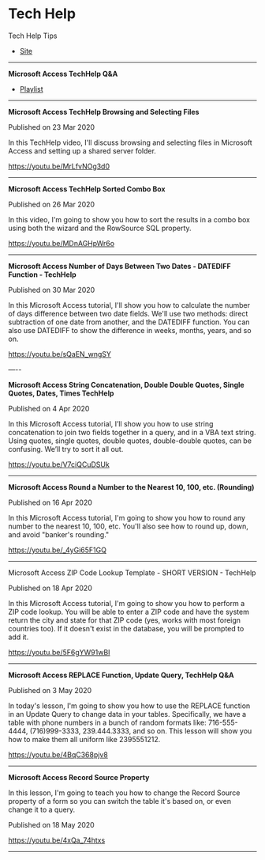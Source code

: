 # Tech Help

Tech Help Tips

- [Site](https://599cd.github.io/techhelp/)

---

**Microsoft Access TechHelp Q&A**

- [Playlist](https://www.youtube.com/watch?v=4xQa_74htxs&list=PLhKFRV3-UgpfrxjpNFoJe1ka7ogNQ-lVB)

---

**Microsoft Access TechHelp Browsing and Selecting Files**

Published on 23 Mar 2020

In this TechHelp video, I'll discuss browsing and selecting files in Microsoft Access and setting up a shared server folder.

https://youtu.be/MrLfvNOg3d0

---

**Microsoft Access TechHelp Sorted Combo Box**

Published on 26 Mar 2020

In this video, I'm going to show you how to sort the results in a combo box using both the wizard and the RowSource SQL property.

https://youtu.be/MDnAGHpWr6o

---

**Microsoft Access Number of Days Between Two Dates - DATEDIFF Function - TechHelp**

Published on 30 Mar 2020

In this Microsoft Access tutorial, I'll show you how to calculate the number of days difference between two date fields. We'll use two methods: direct subtraction of one date from another, and the DATEDIFF function. You can also use DATEDIFF to show the difference in weeks, months, years, and so on.

https://youtu.be/sQaEN_wngSY

—--

**Microsoft Access String Concatenation, Double Double Quotes, Single Quotes, Dates, Times TechHelp**

Published on 4 Apr 2020

In this Microsoft Access tutorial, I’ll show you how to use string concatenation to join two fields together in a query, and in a VBA text string. Using quotes, single quotes, double quotes, double-double quotes, can be confusing. We’ll try to sort it all out.

https://youtu.be/V7ciQCuDSUk

---

**Microsoft Access Round a Number to the Nearest 10, 100, etc. (Rounding)**

Published on 16 Apr 2020

In this Microsoft Access tutorial, I'm going to show you how to round any number to the nearest 10, 100, etc. You'll also see how to round up, down, and avoid "banker's rounding."

https://youtu.be/_4yGi65F1GQ

---

Microsoft Access ZIP Code Lookup Template - SHORT VERSION - TechHelp

Published on 18 Apr 2020

In this Microsoft Access tutorial, I'm going to show you how to perform a ZIP code lookup. You will be able to enter a ZIP code and have the system return the city and state for that ZIP code (yes, works with most foreign countries too). If it doesn't exist in the database, you will be prompted to add it.

https://youtu.be/5F6gYW91wBI

---

**Microsoft Access REPLACE Function, Update Query, TechHelp Q&A**

Published on 3 May 2020

In today's lesson, I'm going to show you how to use the REPLACE function in an Update Query to change data in your tables. Specifically, we have a table with phone numbers in a bunch of random formats like: 716-555-4444, (716)999-3333, 239.444.3333, and so on. This lesson will show you how to make them all uniform like 2395551212.

https://youtu.be/4BqC368pjv8

---

**Microsoft Access Record Source Property**

In this lesson, I'm going to teach you how to change the Record Source property of a form so you can switch the table it's based on, or even change it to a query.

Published on 18 May 2020

https://youtu.be/4xQa_74htxs

---
